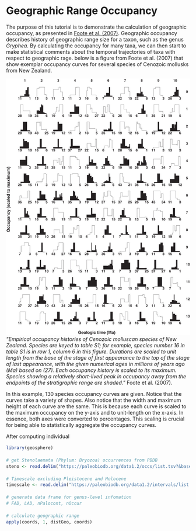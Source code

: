 # Geographic Range Occupancy
The purpose of this tutorial is to demonstrate the calculation of geographic occupancy, as presented in [Foote et al. (2007)](http://doi.org/10.1126/science.1146303). Geographic occupancy describes history of geographic range size for a taxon, such as the genus *Gryphea*. By calculating the occupancy for many taxa, we can then start to make statistical comments about the temporal trajectories of taxa with respect to geographic rage. below is a figure from Foote et al. (2007) that show exemplar occupancy curves for several species of Cenozoic mollusks from New Zealand.

![Fig 1 Foote *et al.* (2007)](Foote07Fig1.jpg)
*"Empirical occupancy histories of Cenozoic molluscan species of New Zealand. Species are keyed to table S1; for example, species number 16 in table S1 is in row 1, column 6 in this figure. Durations are scaled to unit length from the base of the stage of first appearance to the top of the stage of last appearance, with the given numerical ages in millions of years ago (Ma) based on (27). Each occupancy history is scaled to its maximum. Species showing a relatively short-lived peak in occupancy away from the endpoints of the stratigraphic range are shaded."* Foote et al. (2007).

In this example, 130 species occupancy curves are given. Notice that the curves take a variety of shapes. Also notice that the width and maximum height of each curve are the same. This is because each curve is scaled to the maximum occupancy on the y-axis and to unit-length on the x-axis. In essence, both axes were converted to percentages. This scaling is crucial for being able to statistically aggregate the occupancy curves. 

After computing individual 

```` r
library(geosphere)

# get Stenolaemata (Phylum: Bryozoa) occurrences from PBDB
steno <- read.delim("https://paleobiodb.org/data1.2/occs/list.tsv?&base_name=Stenolaemata&idreso=lump_genus&show=class,paleoloc")

# Timescale excluding Pleistocene and Holocene
timescale <- read.delim("https://paleobiodb.org/data1.2/intervals/list.tsv?scale_level=5&min_ma=2.588")

# generate data frame for genus-level infomation
# FAD, LAD, nPalocont, nOccur 

# calculate geographic range 
apply(coords, 1, distGeo, coords)


````